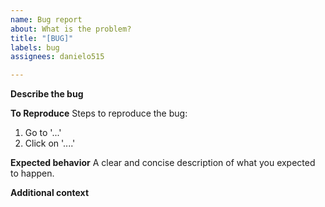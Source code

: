 ```yaml
---
name: Bug report
about: What is the problem?
title: "[BUG]"
labels: bug
assignees: danielo515

---
```


<!-- Use this template just as a guidance, it's not strict -->
**Describe the bug**


**To Reproduce**
Steps to reproduce the bug:
1. Go to '...'
2. Click on '....'


**Expected behavior**
A clear and concise description of what you expected to happen.

**Additional context**
